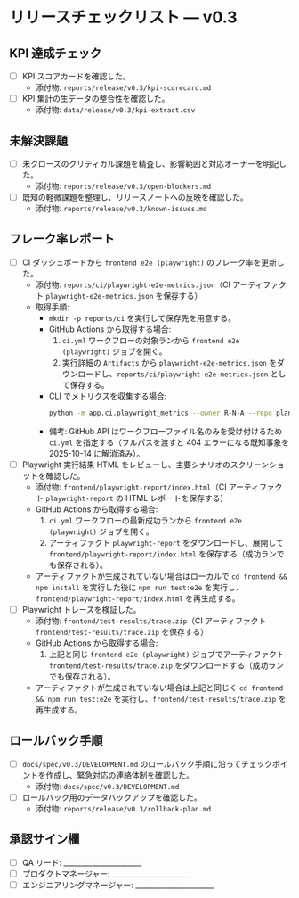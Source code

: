 # リリースチェックリスト — v0.3

## KPI 達成チェック
- [ ] KPI スコアカードを確認した。
  - 添付物: `reports/release/v0.3/kpi-scorecard.md`
- [ ] KPI 集計の生データの整合性を確認した。
  - 添付物: `data/release/v0.3/kpi-extract.csv`

## 未解決課題
- [ ] 未クローズのクリティカル課題を精査し、影響範囲と対応オーナーを明記した。
  - 添付物: `reports/release/v0.3/open-blockers.md`
- [ ] 既知の軽微課題を整理し、リリースノートへの反映を確認した。
  - 添付物: `reports/release/v0.3/known-issues.md`

## フレーク率レポート
- [ ] CI ダッシュボードから `frontend e2e (playwright)` のフレーク率を更新した。
  - 添付物: `reports/ci/playwright-e2e-metrics.json`（CI アーティファクト `playwright-e2e-metrics.json` を保存する）
  - 取得手順:
    - `mkdir -p reports/ci` を実行して保存先を用意する。
    - GitHub Actions から取得する場合:
      1. `ci.yml` ワークフローの対象ランから `frontend e2e (playwright)` ジョブを開く。
      2. 実行詳細の `Artifacts` から `playwright-e2e-metrics.json` をダウンロードし、`reports/ci/playwright-e2e-metrics.json` として保存する。
    - CLI でメトリクスを収集する場合:
      ```bash
      python -m app.ci.playwright_metrics --owner R-N-A --repo planting-planner --workflow-file ci.yml --job-name "frontend e2e (playwright)" --output reports/ci/playwright-e2e-metrics.json
      ```
    - 備考: GitHub API はワークフローファイル名のみを受け付けるため `ci.yml` を指定する（フルパスを渡すと 404 エラーになる既知事象を 2025-10-14 に解消済み）。
- [ ] Playwright 実行結果 HTML をレビューし、主要シナリオのスクリーンショットを確認した。
  - 添付物: `frontend/playwright-report/index.html`（CI アーティファクト `playwright-report` の HTML レポートを保存する）
  - GitHub Actions から取得する場合:
    1. `ci.yml` ワークフローの最新成功ランから `frontend e2e (playwright)` ジョブを開く。
    2. アーティファクト `playwright-report` をダウンロードし、展開して `frontend/playwright-report/index.html` を保存する（成功ランでも保存される）。
  - アーティファクトが生成されていない場合はローカルで `cd frontend && npm install` を実行した後に `npm run test:e2e` を実行し、`frontend/playwright-report/index.html` を再生成する。
- [ ] Playwright トレースを検証した。
  - 添付物: `frontend/test-results/trace.zip`（CI アーティファクト `frontend/test-results/trace.zip` を保存する）
  - GitHub Actions から取得する場合:
    1. 上記と同じ `frontend e2e (playwright)` ジョブでアーティファクト `frontend/test-results/trace.zip` をダウンロードする（成功ランでも保存される）。
  - アーティファクトが生成されていない場合は上記と同じく `cd frontend && npm run test:e2e` を実行し、`frontend/test-results/trace.zip` を再生成する。

## ロールバック手順
- [ ] `docs/spec/v0.3/DEVELOPMENT.md` のロールバック手順に沿ってチェックポイントを作成し、緊急対応の連絡体制を確認した。
  - 添付物: `docs/spec/v0.3/DEVELOPMENT.md`
- [ ] ロールバック用のデータバックアップを確認した。
  - 添付物: `reports/release/v0.3/rollback-plan.md`

## 承認サイン欄
- [ ] QA リード: ______________________
- [ ] プロダクトマネージャー: ______________________
- [ ] エンジニアリングマネージャー: ______________________
